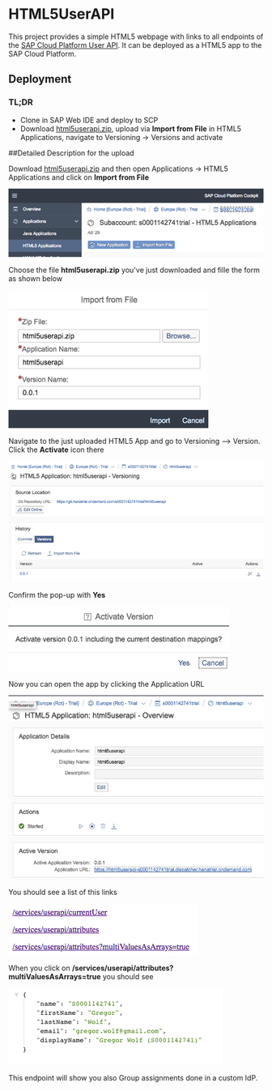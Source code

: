 # HTML5UserAPI
This project provides a simple HTML5 webpage with links to all endpoints of the [SAP Cloud Platform User API](https://help.sap.com/viewer/65de2977205c403bbc107264b8eccf4b/Cloud/en-US/1de599bf722446849d2b2e10132df42a.html). It can be deployed as a HTML5 app to the SAP Cloud Platform.

## Deployment

### TL;DR

* Clone in SAP Web IDE and deploy to SCP
* Download [html5userapi.zip](html5userapi.zip?raw=true), upload via **Import from File** in HTML5 Applications, navigate to Versioning -> Versions and activate


##Detailed Description for the upload

Download [html5userapi.zip](html5userapi.zip?raw=true) and then open Applications -> HTML5 Applications and click on **Import from File**

![HTML5 Applications -> Import from File](images/01-Import-from-file.png)

Choose the file **html5userapi.zip** you've just downloaded and fille the form as shown below

![Upload](images/02-Import-from-file-upload.png)

Navigate to the just uploaded HTML5 App and go to Versioning --> Version. Click the **Activate** icon there

![Version](images/03-Version.png)

Confirm the pop-up with **Yes**

![Version](images/04-Activate.png)

Now you can open the app by clicking the Application URL

![Version](images/05-Application-URL.png)

You should see a list of this links

![Version](images/06-Links.png)

When you click on **/services/userapi/attributes?multiValuesAsArrays=true** you should see

![Version](images/07-attributes-array.png)

This endpoint will show you also Group assignments done in a custom IdP.